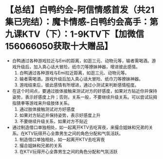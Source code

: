# 【总结】白鸭约会-阿信情感首发（共21集已完结）：魔卡情感-白鸭约会高手：第九课KTV（下）：1-9KTV下【加微信156066050获取十大赠品】

-   白鸭通过各种游戏拉近与Emi的距离，如逛三元、动物元等，输者需喝酒。游戏升级后，加入真心话大冒险，纸巾刀等撩妹神器，增进彼此感情。
    1.  白鸭通过各种游戏与Emi拉近距离，如逛三元、动物元等。
    2.  输者需喝酒，游戏升级后加入真心话大冒险、纸巾刀等撩妹神器。
    3.  游戏结束后，彼此感情有所增进，通过小测试来判断感情程度。
-   在这个时间点，要通过肢体接触来测试对方的好感度，如果对方贴近你并保持姿势，表示好感度上升；否则，关系一般，不要继续升级关系。可以尝试玩拇指猜拳等游戏来升级肢体关系。
    1.  通过肢体接触测试对方好感度
    2.  如果对方贴近并保持姿势，表示好感度上升
    3.  不要继续升级关系，如果对方不贴近
-   通过制造借口单独相处，如一起离开KTV去吃宵夜，来撮合姐妹和兄弟的关系。在KTV玩得开心全靠男生之间的角色分配和气氛活跃。
    1.  制造借口单独相处，如一起离开KTV去吃宵夜
    2.  撮合姐妹和兄弟的关系
    3.  在KTV玩得开心全靠男生之间的角色分配和气氛活跃